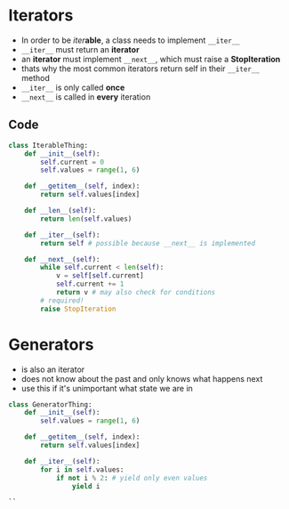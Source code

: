 # Iterators

- In order to be *iter***able**, a class needs to implement `__iter__`
- `__iter__` must return an **iterator**
- an **iterator** must implement `__next__`, which must raise a **StopIteration**
- thats why the most common iterators return self in their `__iter__` method
- `__iter__` is only called **once**
- `__next__` is called in **every** iteration

## Code

```python
class IterableThing:
    def __init__(self):
        self.current = 0
        self.values = range(1, 6)

    def __getitem__(self, index):
        return self.values[index]

    def __len__(self):
        return len(self.values)

    def __iter__(self):
        return self # possible because __next__ is implemented

    def __next__(self):
        while self.current < len(self):
            v = self[self.current]
            self.current += 1
            return v # may also check for conditions
        # required!
        raise StopIteration
```

# Generators
- is also an iterator
- does not know about the past and only knows what happens next
- use this if it's unimportant what state we are in

```python
class GeneratorThing:
    def __init__(self):
        self.values = range(1, 6)

    def __getitem__(self, index):
        return self.values[index]

    def __iter__(self):
        for i in self.values:
            if not i % 2: # yield only even values
                yield i

``